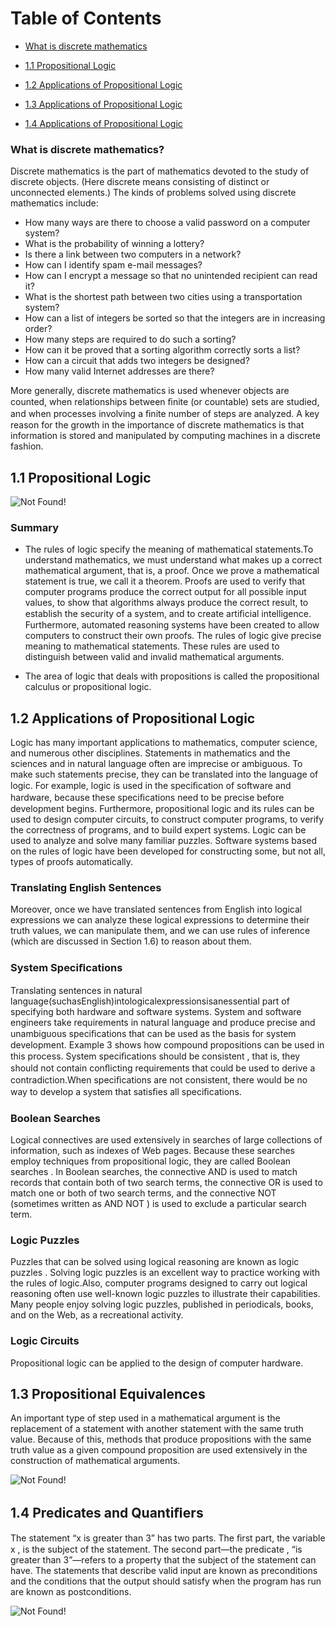 Table of Contents
======
- [What is discrete mathematics](https://github.com/osemrt/CS-Notes/new/master/discrete_mathematics/textbook#what-is-discrete-mathematics)

- [1.1 Propositional Logic](https://github.com/osemrt/CS-Notes/new/master/discrete_mathematics/textbook#11-propositional-logic)

- [1.2 Applications of Propositional Logic](https://github.com/osemrt/CS-Notes/new/master/discrete_mathematics/textbook#12-applications-of-propositional-logic)

- [1.3 Applications of Propositional Logic](https://github.com/osemrt/CS-Notes/new/master/discrete_mathematics/textbook#13-propositional-equivalences)

- [1.4 Applications of Propositional Logic](https://github.com/osemrt/CS-Notes/new/master/discrete_mathematics/textbook#14-predicates-and-quanti%EF%AC%81ers)

### What is discrete mathematics? 

Discrete mathematics is the part of mathematics devoted to the study of discrete objects. (Here discrete means consisting of distinct or unconnected elements.) The kinds of problems solved using discrete mathematics include:

 - How many ways are there to choose a valid password on a computer system?
 - What is the probability of winning a lottery?
 - Is there a link between two computers in a network?
 - How can I identify spam e-mail messages?
 - How can I encrypt a message so that no unintended recipient can read it?
 - What is the shortest path between two cities using a transportation system?
 - How can a list of integers be sorted so that the integers are in increasing order?
 - How many steps are required to do such a sorting?
 - How can it be proved that a sorting algorithm correctly sorts a list?
 - How can a circuit that adds two integers be designed?
 - How many valid Internet addresses are there?
 
More generally, discrete mathematics is used whenever objects are counted, when relationships between ﬁnite (or countable) sets are studied, and when processes involving a ﬁnite number of steps are analyzed. A key reason for the growth in the importance of discrete mathematics is that information is stored and manipulated by computing machines in a discrete fashion.

## 1.1 Propositional Logic

![Not Found!](https://github.com/osemrt/CS-Notes/blob/master/discrete_mathematics/textbook/img/291118-02.png?raw=true)

### Summary

  - The rules of logic specify the meaning of mathematical statements.To understand mathematics, we must understand what makes up a correct mathematical argument, that is, a proof. Once we prove a mathematical statement is true, we call it a theorem. Proofs are used to verify that computer programs produce the correct output for all possible input values, to show that algorithms always produce the correct result, to establish the security of a system, and to create artiﬁcial intelligence. Furthermore, automated reasoning systems have been created to allow computers to construct their own proofs. The rules of logic give precise meaning to mathematical statements. These rules are used to distinguish between valid and invalid mathematical arguments.
  
  - The area of logic that deals with propositions is called the propositional calculus or propositional logic.
    
## 1.2 Applications of Propositional Logic

Logic has many important applications to mathematics, computer science, and numerous other disciplines. Statements in mathematics and the sciences and in natural language often are imprecise or ambiguous. To make such statements precise, they can be translated into the language of logic. For example, logic is used in the speciﬁcation of software and hardware, because these speciﬁcations need to be precise before development begins. Furthermore, propositional logic and its rules can be used to design computer circuits, to construct computer programs, to verify the correctness of programs, and to build expert systems. Logic can be used to analyze and
solve many familiar puzzles. Software systems based on the rules of logic have been developed for constructing some, but not all, types of proofs automatically.

### Translating English Sentences

Moreover, once we have translated sentences from English into logical expressions we can analyze these logical expressions to determine their truth values, we can manipulate them, and we can use rules of inference (which are discussed in Section 1.6) to reason about them.

### System Speciﬁcations

Translating sentences in natural language(suchasEnglish)intologicalexpressionsisanessential part of specifying both hardware and software systems. System and software engineers take requirements in natural language and produce precise and unambiguous speciﬁcations that can be used as the basis for system development. Example 3 shows how compound propositions can be used in this process. System speciﬁcations should be consistent , that is, they should not contain conﬂicting requirements that could be used to derive a contradiction.When speciﬁcations are not consistent, there would be no way to develop a system that satisﬁes all speciﬁcations.

### Boolean Searches
Logical connectives are used extensively in searches of large collections of information, such as indexes of Web pages. Because these searches employ techniques from propositional logic, they are called Boolean searches . In Boolean searches, the connective AND is used to match records that contain both of two search terms, the connective OR is used to match one or both of two search terms, and the connective NOT (sometimes written as AND NOT ) is used to exclude a particular search term.

### Logic Puzzles
Puzzles that can be solved using logical reasoning are known as logic puzzles . Solving logic puzzles is an excellent way to practice working with the rules of logic.Also, computer programs designed to carry out logical reasoning often use well-known logic puzzles to illustrate their capabilities. Many people enjoy solving logic puzzles, published in periodicals, books, and on the Web, as a recreational activity.

### Logic Circuits
Propositional logic can be applied to the design of computer hardware.

## 1.3 Propositional Equivalences

An important type of step used in a mathematical argument is the replacement of a statement with another statement with the same truth value. Because of this, methods that produce propositions with the same truth value as a given compound proposition are used extensively in the construction of mathematical arguments.

![Not Found!](https://github.com/osemrt/CS-Notes/blob/master/discrete_mathematics/textbook/img/291118-03.png?raw=true)

## 1.4 Predicates and Quantiﬁers

The statement “x is greater than 3” has two parts. The ﬁrst part, the variable x , is the subject of the statement. The second part—the predicate , “is greater than 3”—refers to a property that the subject of the statement can have. The statements that describe valid input are known as preconditions and the conditions that the output should satisfy when the program has run
are known as postconditions. 

![Not Found!](https://github.com/osemrt/CS-Notes/blob/master/discrete_mathematics/textbook/img/291118-04.png?raw=true)

